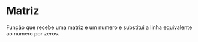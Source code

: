 # Matriz
 Função que recebe uma matriz e um numero e substitui a linha equivalente ao numero por zeros.

